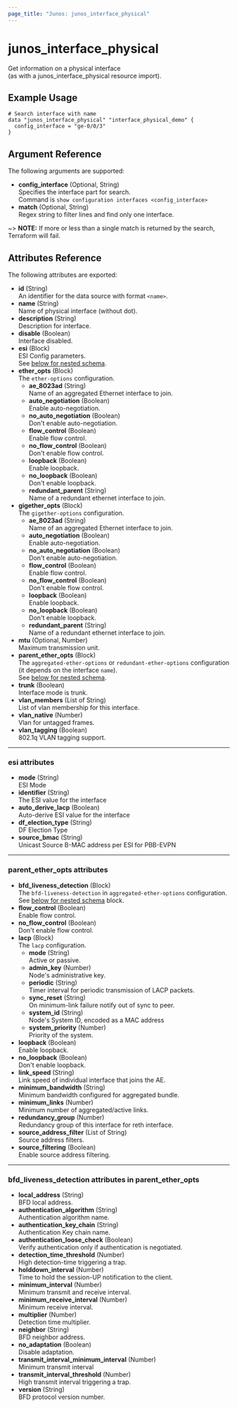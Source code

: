 ```yaml
---
page_title: "Junos: junos_interface_physical"
---
```


# junos_interface_physical

Get information on a physical interface  
(as with a junos_interface_physical resource import).

## Example Usage

```hcl
# Search interface with name
data "junos_interface_physical" "interface_physical_demo" {
  config_interface = "ge-0/0/3"
}
```

## Argument Reference

The following arguments are supported:

- **config_interface** (Optional, String)  
  Specifies the interface part for search.  
  Command is `show configuration interfaces <config_interface>`
- **match** (Optional, String)  
  Regex string to filter lines and find only one interface.

~> **NOTE:** If more or less than a single match is returned by the search, Terraform will fail.

## Attributes Reference

The following attributes are exported:

- **id** (String)  
  An identifier for the data source with format `<name>`.
- **name** (String)  
  Name of physical interface (without dot).
- **description** (String)  
  Description for interface.
- **disable** (Boolean)  
  Interface disabled.
- **esi** (Block)  
  ESI Config parameters.  
  See [below for nested schema](#esi-attributes).
- **ether_opts** (Block)  
  The `ether-options` configuration.
  - **ae_8023ad** (String)  
    Name of an aggregated Ethernet interface to join.
  - **auto_negotiation** (Boolean)  
    Enable auto-negotiation.
  - **no_auto_negotiation** (Boolean)  
    Don't enable auto-negotiation.
  - **flow_control** (Boolean)  
    Enable flow control.
  - **no_flow_control** (Boolean)  
    Don't enable flow control.
  - **loopback** (Boolean)  
    Enable loopback.
  - **no_loopback** (Boolean)  
    Don't enable loopback.
  - **redundant_parent** (String)  
    Name of a redundant ethernet interface to join.
- **gigether_opts** (Block)  
  The `gigether-options` configuration.
  - **ae_8023ad** (String)  
    Name of an aggregated Ethernet interface to join.
  - **auto_negotiation** (Boolean)  
    Enable auto-negotiation.
  - **no_auto_negotiation** (Boolean)  
    Don't enable auto-negotiation.
  - **flow_control** (Boolean)  
    Enable flow control.
  - **no_flow_control** (Boolean)  
    Don't enable flow control.
  - **loopback** (Boolean)  
    Enable loopback.
  - **no_loopback** (Boolean)  
    Don't enable loopback.
  - **redundant_parent** (String)  
    Name of a redundant ethernet interface to join.
- **mtu** (Optional, Number)  
  Maximum transmission unit.
- **parent_ether_opts** (Block)  
  The `aggregated-ether-options` or `redundant-ether-options` configuration
  (it depends on the interface `name`).  
  See [below for nested schema](#parent_ether_opts-attributes).
- **trunk** (Boolean)  
  Interface mode is trunk.
- **vlan_members** (List of String)  
  List of vlan membership for this interface.
- **vlan_native** (Number)  
  Vlan for untagged frames.
- **vlan_tagging** (Boolean)  
  802.1q VLAN tagging support.

---

### esi attributes

- **mode** (String)  
  ESI Mode
- **identifier** (String)  
  The ESI value for the interface
- **auto_derive_lacp** (Boolean)  
  Auto-derive ESI value for the interface
- **df_election_type** (String)  
  DF Election Type
- **source_bmac** (String)  
  Unicast Source B-MAC address per ESI for PBB-EVPN

---

### parent_ether_opts attributes

- **bfd_liveness_detection** (Block)  
  The `bfd-liveness-detection` in `aggregated-ether-options` configuration.  
  See [below for nested schema](#bfd_liveness_detection-attributes-in-parent_ether_opts) block.
- **flow_control** (Boolean)  
  Enable flow control.
- **no_flow_control** (Boolean)  
  Don't enable flow control.
- **lacp** (Block)  
  The `lacp` configuration.
  - **mode** (String)  
    Active or passive.
  - **admin_key** (Number)  
    Node's administrative key.
  - **periodic** (String)  
    Timer interval for periodic transmission of LACP packets.
  - **sync_reset** (String)  
    On minimum-link failure notify out of sync to peer.
  - **system_id** (String)  
    Node's System ID, encoded as a MAC address
  - **system_priority** (Number)  
    Priority of the system.
- **loopback** (Boolean)  
  Enable loopback.
- **no_loopback** (Boolean)  
  Don't enable loopback.
- **link_speed** (String)  
  Link speed of individual interface that joins the AE.
- **minimum_bandwidth** (String)  
  Minimum bandwidth configured for aggregated bundle.
- **minimum_links** (Number)  
  Minimum number of aggregated/active links.
- **redundancy_group** (Number)  
  Redundancy group of this interface for reth interface.
- **source_address_filter** (List of String)  
  Source address filters.
- **source_filtering** (Boolean)  
  Enable source address filtering.

---

### bfd_liveness_detection attributes in parent_ether_opts

- **local_address** (String)  
  BFD local address.
- **authentication_algorithm** (String)  
  Authentication algorithm name.
- **authentication_key_chain** (String)  
  Authentication Key chain name.
- **authentication_loose_check** (Boolean)  
  Verify authentication only if authentication is negotiated.
- **detection_time_threshold** (Number)  
  High detection-time triggering a trap.
- **holddown_interval** (Number)  
  Time to hold the session-UP notification to the client.
- **minimum_interval** (Number)  
  Minimum transmit and receive interval.
- **minimum_receive_interval** (Number)  
  Minimum receive interval.
- **multiplier** (Number)  
  Detection time multiplier.
- **neighbor** (String)  
  BFD neighbor address.
- **no_adaptation** (Boolean)  
  Disable adaptation.
- **transmit_interval_minimum_interval** (Number)  
  Minimum transmit interval
- **transmit_interval_threshold** (Number)  
  High transmit interval triggering a trap.
- **version** (String)  
  BFD protocol version number.
